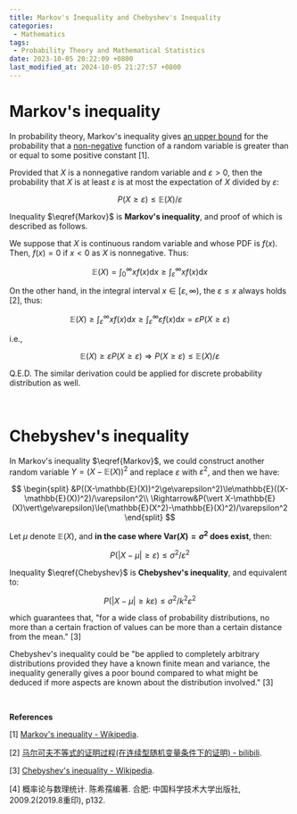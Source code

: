 ```yaml
---
title: Markov's Inequality and Chebyshev's Inequality
categories:
 - Mathematics
tags:
 - Probability Theory and Mathematical Statistics
date: 2023-10-05 20:22:09 +0800
last_modified_at: 2024-10-05 21:27:57 +0800
---
```


# Markov's inequality

In probability theory, Markov's inequality gives <u>an upper bound</u> for the probability that a <u>non-negative</u> function of a random variable is greater than or equal to some positive constant [1]. 

Provided that $X$ is a nonnegative random variable and $\varepsilon > 0$, then the probability that $X$ is at least  $\varepsilon$ is at most the expectation of $X$ divided by $\varepsilon$:

$$
P(X\ge\varepsilon)\le\mathbb{E}(X)/\varepsilon \label{Markov}
$$

Inequality $\eqref{Markov}$ is **Markov's inequality**, and proof of which is described as follows.

We suppose that $X$ is continuous random variable and whose PDF is $f(x)$. Then, $f(x)=0$ if $x<0$ as $X$ is nonnegative. Thus:

$$
\mathbb{E}(X)=\int_0^\infty xf(x)\mathrm{d}x\ge\int_\varepsilon^\infty xf(x)\mathrm{d}x
$$

On the other hand, in the integral interval $x\in[\varepsilon,\infty)$, the $\varepsilon\le x$ always holds [2], thus:

$$
\mathbb{E}(X)\ge\int_\varepsilon^\infty xf(x)\mathrm{d}x\ge\int_\varepsilon^\infty\varepsilon f(x)\mathrm{d}x=\varepsilon P(X\ge\varepsilon)
$$

i.e., 

$$
\mathbb{E}(X)\ge\varepsilon P(X\ge\varepsilon)\Rightarrow P(X\ge\varepsilon)\le\mathbb{E}(X)/\varepsilon
$$


Q.E.D.  The similar derivation could be applied for discrete probability distribution as well.

<br>

# Chebyshev's inequality

In Markov's inequality $\eqref{Markov}$, we could construct another random variable $Y=(X-\mathbb{E}(X))^2$ and replace $\varepsilon$ with $\varepsilon^2$, and then we have:

$$
\begin{split}
&P((X-\mathbb{E}(X))^2\ge\varepsilon^2)\le\mathbb{E}((X-\mathbb{E}(X))^2)/\varepsilon^2\\
\Rightarrow&P(\vert X-\mathbb{E}(X)\vert\ge\varepsilon)\le(\mathbb{E}(X^2)-\mathbb{E}(X)^2)/\varepsilon^2
\end{split}
$$

Let $\mu$ denote $\mathbb{E}(X)$, and **in the case where $\mathrm{Var}(X)=\sigma^2$ does exist**, then:

$$
P(\vert X-\mu\vert\ge\varepsilon)\le\sigma^2/\varepsilon^2\label{Chebyshev}
$$

Inequality $\eqref{Chebyshev}$ is **Chebyshev's inequality**, and equivalent to:

$$
P(\vert X-\mu\vert\ge k\varepsilon)\le\sigma^2/k^2\varepsilon^2
$$

which guarantees that, "for a wide class of probability distributions, no more than a certain fraction of values can be more than a certain distance from the mean." [3]

Chebyshev's inequality could be "be applied to completely arbitrary distributions provided they have a known finite mean and variance, the inequality generally gives a poor bound compared to what might be deduced if more aspects are known about the distribution involved." [3]

<br>

**References**

[1] [Markov's inequality - Wikipedia](https://en.wikipedia.org/wiki/Markov's_inequality).

[2] [马尔可夫不等式的证明过程(在连续型随机变量条件下的证明) - bilibili](https://www.bilibili.com/video/BV1HT4y177YN/?vd_source=8aeddead7f39b0189fff9b14fa090a75).

[3] [Chebyshev's inequality - Wikipedia](https://en.wikipedia.org/wiki/Chebyshev's_inequality).

[4] 概率论与数理统计. 陈希孺编著. 合肥: 中国科学技术大学出版社, 2009.2(2019.8重印), p132.